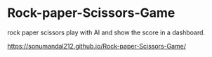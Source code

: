 # Rock-paper-Scissors-Game
rock paper scissors play with AI and show the score in a dashboard.

https://sonumandal212.github.io/Rock-paper-Scissors-Game/
